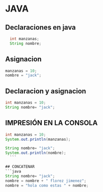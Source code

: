 # JAVA

## Declaraciones en java
  ```java
    int manzanas;
    String nombre;
  ```
## Asignacion
  ```java
manzanas = 10;
nombre = "jack";
  ```

## Declaracion y asignacion
  ```java
int manzanas = 10;
String nombre= "jack";
  ```

## IMPRESIÓN EN LA CONSOLA 
  ```java
int manzanas = 10;
  System.out.println(manzanas);

String nombre= "jack";
  System.out.println(nombre);
	```

## CONCATENAR
  ```java
String nombre= "jack";
nombre = nombre + " florez jimenez";
nombre = "hola como estas " + nombre;
  ```